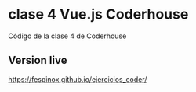 # clase 4 Vue.js Coderhouse
Código de la clase 4 de Coderhouse

## Version live
https://fespinox.github.io/ejercicios_coder/
